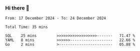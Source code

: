 ### Hi there 👋

<!--
**zhumeme/zhumeme** is a ✨ _special_ ✨ repository because its `README.md` (this file) appears on your GitHub profile.

Here are some ideas to get you started:

- 🔭 I’m currently working on ...
- 🌱 I’m currently learning ...
- 👯 I’m looking to collaborate on ...
- 🤔 I’m looking for help with ...
- 💬 Ask me about ...
- 📫 How to reach me: ...
- 😄 Pronouns: ...
- ⚡ Fun fact: ...
-->

<!--START_SECTION:waka-->

```all_time
From: 17 December 2024 - To: 24 December 2024

Total Time: 35 mins

SQL    25 mins         >>>>>>>>>>>>>>>>>>-------   71.47 %
YAML   8 mins          >>>>>>-------------------   22.66 %
Go     2 mins          >------------------------   05.88 %
```

<!--END_SECTION:waka-->
